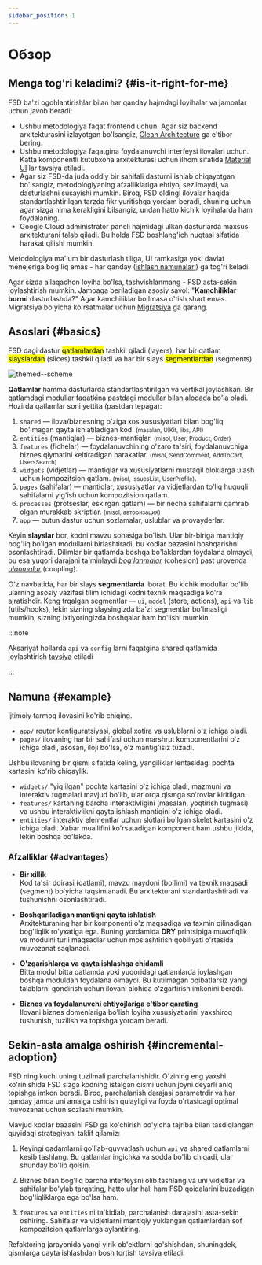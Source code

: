```yaml
---
sidebar_position: 1
---
```


# Обзор

## Menga tog'ri keladimi? {#is-it-right-for-me}

FSD ba'zi ogohlantirishlar bilan har qanday hajmdagi loyihalar va jamoalar uchun javob beradi:

- Ushbu metodologiya faqat frontend uchun. Agar siz backend arxitekturasini izlayotgan bo'lsangiz, [Clean Architecture][refs-clean-architecture] ga e'tibor bering.
- Ushbu metodologiya faqatgina foydalanuvchi interfeysi ilovalari uchun. Katta komponentli kutubxona arxitekturasi uchun ilhom sifatida [Material UI][ext-material-ui] lar tavsiya etiladi.
- Agar siz FSD-da juda oddiy bir sahifali dasturni ishlab chiqayotgan bo'lsangiz, metodologiyaning afzalliklariga ehtiyoj sezilmaydi, va dasturlashni susayishi mumkin. Biroq, FSD oldingi ilovalar haqida standartlashtirilgan tarzda fikr yuritishga yordam beradi, shuning uchun agar sizga nima kerakligini bilsangiz, undan hatto kichik loyihalarda ham foydalaning.
- Google Cloud administrator paneli hajmidagi ulkan dasturlarda maxsus arxitekturani talab qiladi. Bu holda FSD boshlang'ich nuqtasi sifatida harakat qilishi mumkin.

Metodologiya ma'lum bir dasturlash tiliga, UI ramkasiga yoki davlat menejeriga bog'liq emas - har qanday ([ishlash namunalari][refs-examples]) ga tog'ri keladi.

Agar sizda allaqachon loyiha bo'lsa, tashvishlanmang - FSD asta-sekin joylashtirish mumkin. Jamoaga beriladigan asosiy savol: "**Kamchiliklar bormi** dasturlashda?" Agar kamchiliklar bo'lmasa o'tish shart emas. Migratsiya bo'yicha ko'rsatmalar uchun [Migratsiya][refs-migration] ga qarang.


## Asoslari {#basics}

FSD dagi dastur <mark>qatlamlardan</mark> tashkil qiladi (layers), har bir qatlam <mark>slayslardan</mark> (slices) tashkil qiladi va har bir slays <mark>segmentlardan</mark> (segments).

![themed--scheme](/img/visual_schema.jpg)

**Qatlamlar** hamma dasturlarda standartlashtirilgan va vertikal joylashkan. Bir qatlamdagi modullar faqatkina pastdagi modullar bilan aloqada bo'la oladi. Hozirda qatlamlar soni yettita (pastdan tepaga):

1. `shared` — ilova/biznesning o'ziga xos xususiyatlari bilan bog'liq bo'lmagan qayta ishlatiladigan kod.
    <small>(masalan, UIKit, libs, API)</small>
2. `entities` (mantiqlar) — biznes-mantiqlar.
    <small>(misol, User, Product, Order)</small>
3. `features` (fichelar) — foydalanuvchining o'zaro ta'siri, foydalanuvchiga biznes qiymatini keltiradigan harakatlar.
    <small>(misol, SendComment, AddToCart, UsersSearch)</small>
4. `widgets` (vidjetlar) — mantiqlar va xususiyatlarni mustaqil bloklarga ulash uchun kompozitsion qatlam.
    <small>(misol, IssuesList, UserProfile)</small>.
5. `pages` (sahifalar) — mantiqlar, xususiyatlar va vidjetlardan to'liq huquqli sahifalarni yig'ish uchun kompozitsion qatlam.
6. `processes` (protseslar, eskirgan qatlam) — bir necha sahifalarni qamrab olgan murakkab skriptlar.
    <small>(misol, авторизация)</small>
7. `app` — butun dastur uchun sozlamalar, uslublar va provayderlar.

Keyin **slayslar** bor, kodni mavzu sohasiga bo'lish. Ular bir-biriga mantiqiy bog'liq bo'lgan modullarni birlashtiradi, bu kodlar bazasini boshqarishni osonlashtiradi. Dilimlar bir qatlamda boshqa bo'laklardan foydalana olmaydi, bu esa yuqori darajani ta'minlaydi [_bog'lanmalar_][refs-wiki-cohesion] (cohesion) past urovenda [_ulanmalar_][refs-wiki-coupling] (coupling).

O'z navbatida, har bir slays **segmentlarda** iborat. Bu kichik modullar bo'lib, ularning asosiy vazifasi tilim ichidagi kodni texnik maqsadiga ko'ra ajratishdir. Keng trqalgan segmentlar — `ui`, `model` (store, actions), `api` va `lib` (utils/hooks), lekin sizning slaysingizda ba'zi segmentlar bo'lmasligi mumkin, sizning ixtiyoringizda boshqalar ham bo'lishi mumkin.

:::note

Aksariyat hollarda `api` va `config` larni faqatgina shared qatlamida joylashtirish [tavsiya][ext-disc-api] etiladi

:::

## Namuna {#example}

Ijtimoiy tarmoq ilovasini ko'rib chiqing.

* `app/` router konfiguratsiyasi, global xotira va uslublarni o'z ichiga oladi.
* `pages/` ilovaning har bir sahifasi uchun marshrut komponentlarini o'z ichiga oladi, asosan, iloji bo'lsa, o'z mantig'isiz tuzadi.

Ushbu ilovaning bir qismi sifatida keling, yangiliklar lentasidagi pochta kartasini ko'rib chiqaylik.

* `widgets/` "yig'ilgan" pochta kartasini o'z ichiga oladi, mazmuni va interaktiv tugmalari mavjud bo'lib, ular orqa qismga so'rovlar kiritilgan.
* `features/` kartaning barcha interaktivligini (masalan, yoqtirish tugmasi) va ushbu interaktivlikni qayta ishlash mantiqini o'z ichiga oladi.
* `entities/` interaktiv elementlar uchun slotlari bo'lgan skelet kartasini o'z ichiga oladi. Xabar muallifini ko'rsatadigan komponent ham ushbu jildda, lekin boshqa bo'lakda.

### Afzalliklar {#advantages}

- **Bir xillik**  
  Kod ta'sir doirasi (qatlami), mavzu maydoni (bo'limi) va texnik maqsadi (segment) bo'yicha taqsimlanadi.
  Bu arxitekturani standartlashtiradi va tushunishni osonlashtiradi.

- **Boshqariladigan mantiqni qayta ishlatish**  
  Arxitekturaning har bir komponenti o'z maqsadiga va taxmin qilinadigan bog'liqlik ro'yxatiga ega.
  Buning yordamida **DRY** printsipiga muvofiqlik va modulni turli maqsadlar uchun moslashtirish qobiliyati o'rtasida muvozanat saqlanadi.

- **O'zgarishlarga va qayta ishlashga chidamli**  
  Bitta modul bitta qatlamda yoki yuqoridagi qatlamlarda joylashgan boshqa moduldan foydalana olmaydi.
  Bu kutilmagan oqibatlarsiz yangi talablarni qondirish uchun ilovani alohida o'zgartirish imkonini beradi.

- **Biznes va foydalanuvchi ehtiyojlariga e'tibor qarating**  
  Ilovani biznes domenlariga bo'lish loyiha xususiyatlarini yaxshiroq tushunish, tuzilish va topishga yordam beradi.

## Sekin-asta amalga oshirish {#incremental-adoption}

FSD ning kuchi uning tuzilmali parchalanishidir. O'zining eng yaxshi ko'rinishida FSD sizga kodning istalgan qismi uchun joyni deyarli aniq topishga imkon beradi. Biroq, parchalanish darajasi parametrdir va har qanday jamoa uni amalga oshirish qulayligi va foyda o'rtasidagi optimal muvozanat uchun sozlashi mumkin.

Mavjud kodlar bazasini FSD ga ko'chirish bo'yicha tajriba bilan tasdiqlangan quyidagi strategiyani taklif qilamiz:

1. Keyingi qadamlarni qo'llab-quvvatlash uchun `api` va shared qatlamlarni kesib tashlang. Bu qatlamlar ingichka va sodda bo'lib chiqadi, ular shunday bo'lib qolsin.

2. Biznes bilan bog'liq barcha interfeysni olib tashlang va uni vidjetlar va sahifalar bo'ylab tarqating, hatto ular hali ham FSD qoidalarini buzadigan bog'liqliklarga ega bo'lsa ham.

3. `features` va `entities` ni ta'kidlab, parchalanish darajasini asta-sekin oshiring. Sahifalar va vidjetlarni mantiqiy yuklangan qatlamlardan sof kompozitsion qatlamlarga aylantiring.

Refaktoring jarayonida yangi yirik ob'ektlarni qo'shishdan, shuningdek, qismlarga qayta ishlashdan bosh tortish tavsiya etiladi.

[refs-clean-architecture]: https://medium.com/codex/clean-architecture-for-dummies-df6561d42c94
[ext-disc-api]: https://github.com/feature-sliced/documentation/discussions/66
[ext-material-ui]: https://github.com/mui/material-ui
[refs-examples]: /examples
[refs-migration]: /docs/guides/migration
[refs-wiki-cohesion]: https://ru.wikipedia.org/wiki/%D0%A1%D0%B2%D1%8F%D0%B7%D0%BD%D0%BE%D1%81%D1%82%D1%8C_(%D0%BF%D1%80%D0%BE%D0%B3%D1%80%D0%B0%D0%BC%D0%BC%D0%B8%D1%80%D0%BE%D0%B2%D0%B0%D0%BD%D0%B8%D0%B5)
[refs-wiki-coupling]: https://ru.wikipedia.org/wiki/%D0%97%D0%B0%D1%86%D0%B5%D0%BF%D0%BB%D0%B5%D0%BD%D0%B8%D0%B5_(%D0%BF%D1%80%D0%BE%D0%B3%D1%80%D0%B0%D0%BC%D0%BC%D0%B8%D1%80%D0%BE%D0%B2%D0%B0%D0%BD%D0%B8%D0%B5)
